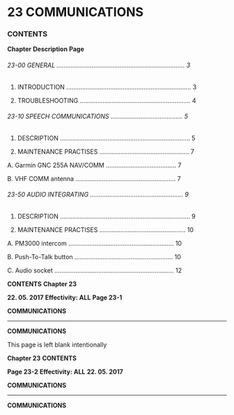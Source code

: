 # 23 COMMUNICATIONS

### CONTENTS

**Chapter** **Description** **Page**

###### 23-00 GENERAL ......................................................................... 3

1. INTRODUCTION ....................................................................... 3

2. TROUBLESHOOTING ............................................................... 4

###### 23-10 SPEECH COMMUNICATIONS ......................................... 5

1. DESCRIPTION .......................................................................... 5

2. MAINTENANCE PRACTISES ................................................... 7

A. Garmin GNC 255A NAV/COMM ........................................ 7

B. VHF COMM antenna ......................................................... 7

###### 23-50 AUDIO INTEGRATING ..................................................... 9

1. DESCRIPTION .......................................................................... 9

2. MAINTENANCE PRACTISES ................................................. 10

A. PM3000 intercom ............................................................ 10

B. Push-To-Talk button ........................................................ 10

C. Audio socket .................................................................... 12

**CONTENTS** **Chapter 23**

**22. 05. 2017** **Effectivity: ALL** **Page 23-1**


**COMMUNICATIONS**


-----

**COMMUNICATIONS**

This page is left blank intentionally

**Chapter 23** **CONTENTS**

**Page 23-2** **Effectivity: ALL** **22. 05. 2017**


**COMMUNICATIONS**


-----

**COMMUNICATIONS**

